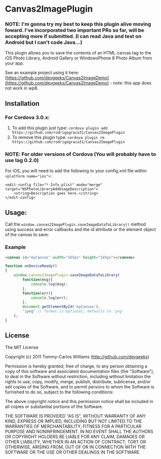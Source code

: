 Canvas2ImagePlugin
============

### NOTE: I'm gonna try my best to keep this plugin alive moving foward. I've incorporated two important PRs so far, will be accepting more if submitted. (I can read Java and test on Android but I can't code Java...)

This plugin allows you to save the contents of an HTML canvas tag to the iOS Photo Library, Android Gallery or WindowsPhone 8 Photo Album from your app.

See an example project using it here: [https://github.com/devgeeks/Canvas2ImageDemo](https://github.com/devgeeks/Canvas2ImageDemo) - note: this app does not work in wp8.

Installation
------------

### For Cordova 3.0.x:

1. To add this plugin just type: `cordova plugin add https://github.com/rodrigograca31/Canvas2ImagePlugin`
2. To remove this plugin type: `cordova plugin rm https://github.com/rodrigograca31/Canvas2ImagePlugin`

### NOTE: For older versions of Cordova (You will probably have to use tag 0.2.0)

For iOS, you will need to add the following to your config.xml file within `<platform name="ios">`:

```
<edit-config file="*-Info.plist" mode="merge" target="NSPhotoLibraryAddUsageDescription">
    <string>Description goes here.</string>
</edit-config>
```

Usage:
------

Call the `window.canvas2ImagePlugin.saveImageDataToLibrary()` method using success and error callbacks and the id attribute or the element object of the canvas to save:

### Example
```html
<canvas id="myCanvas" width="165px" height="145px"></canvas>
```

```javascript
function onDeviceReady()
{
	window.canvas2ImagePlugin.saveImageDataToLibrary(
		function(msg){
			console.log(msg);
		},
		function(err){
			console.log(err);
		},
		document.getElementById('myCanvas'),
		"jpeg" // format is optional, defaults to 'png'
	);
}
```

## License

The MIT License

Copyright (c) 2011 Tommy-Carlos Williams (http://github.com/devgeeks)

Permission is hereby granted, free of charge, to any person obtaining a copy of this software and associated documentation files (the "Software"), to deal in the Software without restriction, including without limitation the rights to use, copy, modify, merge, publish, distribute, sublicense, and/or sell copies of the Software, and to permit persons to whom the Software is furnished to do so, subject to the following conditions:

The above copyright notice and this permission notice shall be included in all copies or substantial portions of the Software.

THE SOFTWARE IS PROVIDED "AS IS", WITHOUT WARRANTY OF ANY KIND, EXPRESS OR IMPLIED, INCLUDING BUT NOT LIMITED TO THE WARRANTIES OF MERCHANTABILITY, FITNESS FOR A PARTICULAR PURPOSE AND NONINFRINGEMENT. IN NO EVENT SHALL THE AUTHORS OR COPYRIGHT HOLDERS BE LIABLE FOR ANY CLAIM, DAMAGES OR OTHER LIABILITY, WHETHER IN AN ACTION OF CONTRACT, TORT OR OTHERWISE, ARISING FROM, OUT OF OR IN CONNECTION WITH THE SOFTWARE OR THE USE OR OTHER DEALINGS IN THE SOFTWARE.
